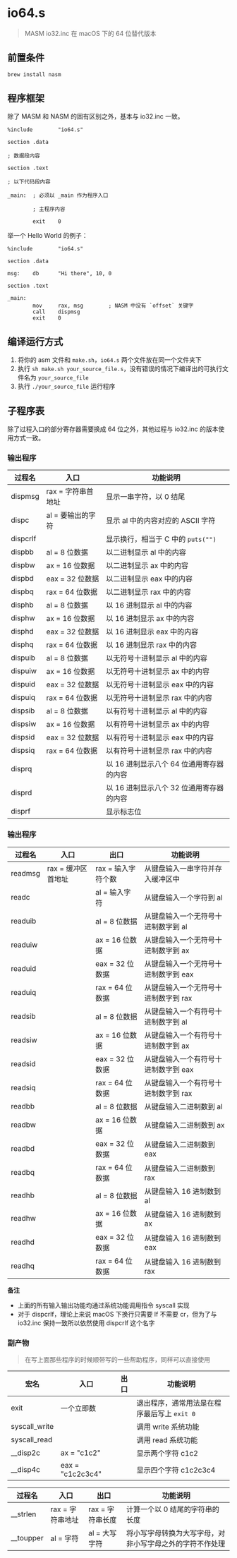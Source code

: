 # io64.s
> MASM io32.inc 在 macOS 下的 64 位替代版本

## 前置条件

```bash
brew install nasm
```

## 程序框架

除了 MASM 和 NASM 的固有区别之外，基本与 io32.inc 一致。

```assembly
%include        "io64.s"

section .data

; 数据段内容

section .text

; 以下代码段内容

_main:  ; 必须以 _main 作为程序入口
        
        ; 主程序内容

        exit    0
```

举一个 Hello World 的例子：

```assembly
%include        "io64.s"

section .data

msg:    db      "Hi there", 10, 0

section .text

_main:
        mov     rax, msg        ; NASM 中没有 `offset` 关键字
        call    dispmsg
        exit    0
```

## 编译运行方式

1. 将你的 asm 文件和 `make.sh`，`io64.s` 两个文件放在同一个文件夹下
2. 执行 `sh make.sh your_source_file.s`，没有错误的情况下编译出的可执行文件名为 `your_source_file`
3. 执行 `./your_source_file` 运行程序

## 子程序表

除了过程入口的部分寄存器需要换成 64 位之外，其他过程与 io32.inc 的版本使用方式一致。

### 输出程序

| 过程名 | 入口 | 功能说明 |
|---------|-----|---------|
| dispmsg | rax = 字符串首地址 | 显示一串字符，以 0 结尾 |
| dispc | al = 要输出的字符 | 显示 al 中的内容对应的 ASCII 字符 |
| dispcrlf | | 显示换行，相当于 C 中的 `puts("")` |
| dispbb | al = 8 位数据 | 以二进制显示 al 中的内容 |
| dispbw | ax = 16 位数据 | 以二进制显示 ax 中的内容 |
| dispbd | eax = 32 位数据 | 以二进制显示 eax 中的内容 |
| dispbq | rax = 64 位数据 | 以二进制显示 rax 中的内容 |
| disphb | al = 8 位数据 | 以 16 进制显示 al 中的内容 |
| disphw | ax = 16 位数据 | 以 16 进制显示 ax 中的内容 |
| disphd | eax = 32 位数据 | 以 16 进制显示 eax 中的内容 |
| disphq | rax = 64 位数据 | 以 16 进制显示 rax 中的内容 |
| dispuib | al = 8 位数据 | 以无符号十进制显示 al 中的内容 |
| dispuiw | ax = 16 位数据 | 以无符号十进制显示 ax 中的内容 |
| dispuid | eax = 32 位数据 | 以无符号十进制显示 eax 中的内容 |
| dispuiq | rax = 64 位数据 | 以无符号十进制显示 rax 中的内容 |
| dispsib | al = 8 位数据 | 以有符号十进制显示 al 中的内容 |
| dispsiw | ax = 16 位数据 | 以有符号十进制显示 ax 中的内容 |
| dispsid | eax = 32 位数据 | 以有符号十进制显示 eax 中的内容 |
| dispsiq | rax = 64 位数据 | 以有符号十进制显示 rax 中的内容 |
| disprq | | 以 16 进制显示八个 64 位通用寄存器的内容 |
| disprd | | 以 16 进制显示八个 32 位通用寄存器的内容 |
| disprf | | 显示标志位 |

### 输出程序

| 过程名 | 入口 | 出口 | 功能说明 |
|--------|-----|------|---------|
| readmsg | rax = 缓冲区首地址 | rax = 输入字符个数 | 从键盘输入一串字符并存入缓冲区中 |
| readc | | al = 输入字符 | 从键盘输入一个字符到 al |
| readuib | | al = 8 位数据 | 从键盘输入一个无符号十进制数字到 al |
| readuiw | | ax = 16 位数据 | 从键盘输入一个无符号十进制数字到 ax |
| readuid | | eax = 32 位数据 | 从键盘输入一个无符号十进制数字到 eax |
| readuiq | | rax = 64 位数据 | 从键盘输入一个无符号十进制数字到 rax |
| readsib | | al = 8 位数据 | 从键盘输入一个有符号十进制数字到 al |
| readsiw | | ax = 16 位数据 | 从键盘输入一个有符号十进制数字到 ax |
| readsid | | eax = 32 位数据 | 从键盘输入一个有符号十进制数字到 eax |
| readsiq | | rax = 64 位数据 | 从键盘输入一个有符号十进制数字到 rax |
| readbb | | al = 8 位数据 | 从键盘输入二进制数到 al |
| readbw | | ax = 16 位数据 | 从键盘输入二进制数到 ax |
| readbd | | eax = 32 位数据 | 从键盘输入二进制数到 eax |
| readbq | | rax = 64 位数据 | 从键盘输入二进制数到 rax |
| readhb | | al = 8 位数据 | 从键盘输入 16 进制数到 al |
| readhw | | ax = 16 位数据 | 从键盘输入 16 进制数到 ax |
| readhd | | eax = 32 位数据 | 从键盘输入 16 进制数到 eax |
| readhq | | rax = 64 位数据 | 从键盘输入 16 进制数到 rax |

**备注**
- 上面的所有输入输出功能均通过系统功能调用指令 syscall 实现
- 对于 dispcrlf，理论上来说 macOS 下换行只需要 lf 不需要 cr，但为了与 io32.inc 保持一致所以依然使用 dispcrlf 这个名字

### 副产物

> 在写上面那些程序的时候顺带写的一些帮助程序，同样可以直接使用

| 宏名 | 入口 | 出口 | 功能说明 |
|----|-----|-----|---------|
| exit | 一个立即数 | | 退出程序，通常用法是在程序最后写上 `exit 0` |
| syscall_write | | | 调用 write 系统功能 |
| syscall_read | | | 调用 read 系统功能 |
| __disp2c | ax = "c1c2" | | 显示两个字符 c1c2 |
| __disp4c | eax = "c1c2c3c4" | | 显示四个字符 c1c2c3c4 |

| 过程名 | 入口 | 出口 | 功能说明 |
|---------|-----|-----|---------|
| __strlen | rax = 字符串地址 | rax = 字符串长度 | 计算一个以 0 结尾的字符串的长度 |
| __toupper | al = 字符 | al = 大写字符 | 将小写字母转换为大写字母，对非小写字母之外的字符不作处理 |
